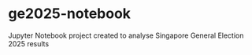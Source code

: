 # ge2025-notebook
Jupyter Notebook project created to analyse Singapore General Election 2025 results
